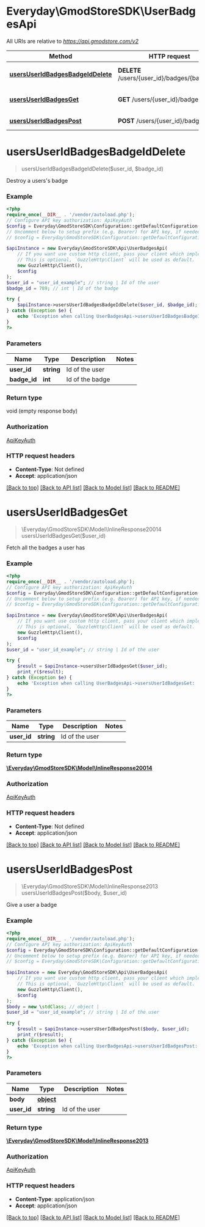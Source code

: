 # Everyday\GmodStoreSDK\UserBadgesApi

All URIs are relative to *https://api.gmodstore.com/v2*

Method | HTTP request | Description
------------- | ------------- | -------------
[**usersUserIdBadgesBadgeIdDelete**](UserBadgesApi.md#usersuseridbadgesbadgeiddelete) | **DELETE** /users/{user_id}/badges/{badge_id} | Destroy a users&#x27;s badge
[**usersUserIdBadgesGet**](UserBadgesApi.md#usersuseridbadgesget) | **GET** /users/{user_id}/badges | Fetch all the badges a user has
[**usersUserIdBadgesPost**](UserBadgesApi.md#usersuseridbadgespost) | **POST** /users/{user_id}/badges | Give a user a badge

# **usersUserIdBadgesBadgeIdDelete**
> usersUserIdBadgesBadgeIdDelete($user_id, $badge_id)

Destroy a users's badge

### Example
```php
<?php
require_once(__DIR__ . '/vendor/autoload.php');
// Configure API key authorization: ApiKeyAuth
$config = Everyday\GmodStoreSDK\Configuration::getDefaultConfiguration()->setApiKey('Authorization', 'YOUR_API_KEY');
// Uncomment below to setup prefix (e.g. Bearer) for API key, if needed
// $config = Everyday\GmodStoreSDK\Configuration::getDefaultConfiguration()->setApiKeyPrefix('Authorization', 'Bearer');

$apiInstance = new Everyday\GmodStoreSDK\Api\UserBadgesApi(
    // If you want use custom http client, pass your client which implements `GuzzleHttp\ClientInterface`.
    // This is optional, `GuzzleHttp\Client` will be used as default.
    new GuzzleHttp\Client(),
    $config
);
$user_id = "user_id_example"; // string | Id of the user
$badge_id = 789; // int | Id of the badge

try {
    $apiInstance->usersUserIdBadgesBadgeIdDelete($user_id, $badge_id);
} catch (Exception $e) {
    echo 'Exception when calling UserBadgesApi->usersUserIdBadgesBadgeIdDelete: ', $e->getMessage(), PHP_EOL;
}
?>
```

### Parameters

Name | Type | Description  | Notes
------------- | ------------- | ------------- | -------------
 **user_id** | **string**| Id of the user |
 **badge_id** | **int**| Id of the badge |

### Return type

void (empty response body)

### Authorization

[ApiKeyAuth](../../README.md#ApiKeyAuth)

### HTTP request headers

 - **Content-Type**: Not defined
 - **Accept**: application/json

[[Back to top]](#) [[Back to API list]](../../README.md#documentation-for-api-endpoints) [[Back to Model list]](../../README.md#documentation-for-models) [[Back to README]](../../README.md)

# **usersUserIdBadgesGet**
> \Everyday\GmodStoreSDK\Model\InlineResponse20014 usersUserIdBadgesGet($user_id)

Fetch all the badges a user has

### Example
```php
<?php
require_once(__DIR__ . '/vendor/autoload.php');
// Configure API key authorization: ApiKeyAuth
$config = Everyday\GmodStoreSDK\Configuration::getDefaultConfiguration()->setApiKey('Authorization', 'YOUR_API_KEY');
// Uncomment below to setup prefix (e.g. Bearer) for API key, if needed
// $config = Everyday\GmodStoreSDK\Configuration::getDefaultConfiguration()->setApiKeyPrefix('Authorization', 'Bearer');

$apiInstance = new Everyday\GmodStoreSDK\Api\UserBadgesApi(
    // If you want use custom http client, pass your client which implements `GuzzleHttp\ClientInterface`.
    // This is optional, `GuzzleHttp\Client` will be used as default.
    new GuzzleHttp\Client(),
    $config
);
$user_id = "user_id_example"; // string | Id of the user

try {
    $result = $apiInstance->usersUserIdBadgesGet($user_id);
    print_r($result);
} catch (Exception $e) {
    echo 'Exception when calling UserBadgesApi->usersUserIdBadgesGet: ', $e->getMessage(), PHP_EOL;
}
?>
```

### Parameters

Name | Type | Description  | Notes
------------- | ------------- | ------------- | -------------
 **user_id** | **string**| Id of the user |

### Return type

[**\Everyday\GmodStoreSDK\Model\InlineResponse20014**](../Model/InlineResponse20014.md)

### Authorization

[ApiKeyAuth](../../README.md#ApiKeyAuth)

### HTTP request headers

 - **Content-Type**: Not defined
 - **Accept**: application/json

[[Back to top]](#) [[Back to API list]](../../README.md#documentation-for-api-endpoints) [[Back to Model list]](../../README.md#documentation-for-models) [[Back to README]](../../README.md)

# **usersUserIdBadgesPost**
> \Everyday\GmodStoreSDK\Model\InlineResponse2013 usersUserIdBadgesPost($body, $user_id)

Give a user a badge

### Example
```php
<?php
require_once(__DIR__ . '/vendor/autoload.php');
// Configure API key authorization: ApiKeyAuth
$config = Everyday\GmodStoreSDK\Configuration::getDefaultConfiguration()->setApiKey('Authorization', 'YOUR_API_KEY');
// Uncomment below to setup prefix (e.g. Bearer) for API key, if needed
// $config = Everyday\GmodStoreSDK\Configuration::getDefaultConfiguration()->setApiKeyPrefix('Authorization', 'Bearer');

$apiInstance = new Everyday\GmodStoreSDK\Api\UserBadgesApi(
    // If you want use custom http client, pass your client which implements `GuzzleHttp\ClientInterface`.
    // This is optional, `GuzzleHttp\Client` will be used as default.
    new GuzzleHttp\Client(),
    $config
);
$body = new \stdClass; // object | 
$user_id = "user_id_example"; // string | Id of the user

try {
    $result = $apiInstance->usersUserIdBadgesPost($body, $user_id);
    print_r($result);
} catch (Exception $e) {
    echo 'Exception when calling UserBadgesApi->usersUserIdBadgesPost: ', $e->getMessage(), PHP_EOL;
}
?>
```

### Parameters

Name | Type | Description  | Notes
------------- | ------------- | ------------- | -------------
 **body** | [**object**](../Model/object.md)|  |
 **user_id** | **string**| Id of the user |

### Return type

[**\Everyday\GmodStoreSDK\Model\InlineResponse2013**](../Model/InlineResponse2013.md)

### Authorization

[ApiKeyAuth](../../README.md#ApiKeyAuth)

### HTTP request headers

 - **Content-Type**: application/json
 - **Accept**: application/json

[[Back to top]](#) [[Back to API list]](../../README.md#documentation-for-api-endpoints) [[Back to Model list]](../../README.md#documentation-for-models) [[Back to README]](../../README.md)

